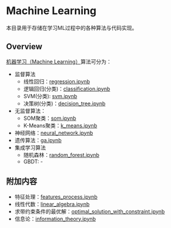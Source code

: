 # Machine Learning

本目录用于存储在学习ML过程中的各种算法与代码实现。

## Overview

[机器学习（Machine Learning）](./machine_learning.ipynb)算法可分为：
- 监督算法
  - 线性回归：[regression.ipynb](./regression.ipynb)
  - 逻辑回归(分类)：[classification.ipynb](./classification.ipynb)
  - SVM(分类): [svm.ipynb](./svm.ipynb)
  - 决策树(分类)：[decision_tree.ipynb](./decision_tree.ipynb) 
- 无监督算法：
  - SOM聚类：[som.ipynb](./som.ipynb)
  - K-Means聚类：[k_means.ipynb](./k_means.ipynb)
- 神经网络：[neural_network.ipynb](./neural_network.ipynb)
- 遗传算法：[ga.ipynb](./ga.ipynb)
- 集成学习算法
  - 随机森林：[random_forest.ipynb](./random_forest.ipynb)
  - GBDT: -

## 附加内容

- 特征处理：[features_process.ipynb](./features_process.ipynb)  
- 线性代数：[linear_algebra.ipynb](./linear_algebra.ipynb)
- 求带约束条件的最优解：[optimal_solution_with_constraint.ipynb](./optimal_solution_with_constraint.ipynb)
- 信息论：[information_theory.ipynb](./information_theory.ipynb)